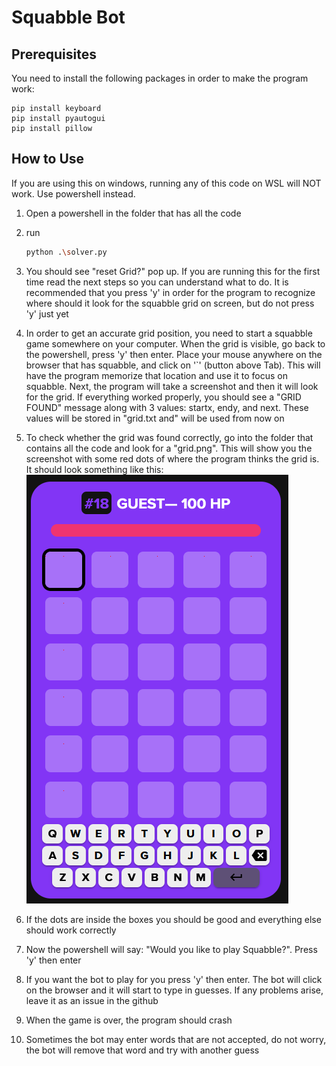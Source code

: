 # Squabble Bot 

## Prerequisites

You need to install the following packages in order to make the program work:

```
pip install keyboard
pip install pyautogui
pip install pillow
```

## How to Use

If you are using this on windows, running any of this code on WSL will NOT work. Use powershell instead.

1. Open a powershell in the folder that has all the code

2. run 

   ```bash
   python .\solver.py
   ```

3. You should see "reset Grid?" pop up. If you are running this for the first time read the next steps so you can understand what to do. It is recommended that you press 'y' in order for the program to recognize where should it look for the squabble grid on screen, but do not press 'y' just yet

4. In order to get an accurate grid position, you need to start a squabble game somewhere on your computer. When the grid is visible, go back to the powershell, press 'y' then enter. Place your mouse anywhere on the browser that has squabble, and click on '`' (button above Tab). This will have the program memorize that location and use it to focus on squabble. Next, the program will take a screenshot and then it will look for the grid. If everything worked properly, you should see a "GRID FOUND" message along with 3 values: startx, endy, and next. These values will be stored in "grid.txt and" will be used from now on

5. To check whether the grid was found correctly, go into the folder that contains all the code and look for a "grid.png". This will show you the screenshot with some red dots of where the program thinks the grid is. It should look something like this:![grid2](grid2.png)

6. If the dots are inside the boxes you should be good and everything else should work correctly

7. Now the powershell will say: "Would you like to play Squabble?". Press 'y' then enter

8. If you want the bot to play for you press 'y' then enter. The bot will click on the browser and it will start to type in guesses. If any problems arise, leave it as an issue in the github

9. When the game is over, the program should crash 

10. Sometimes the bot may enter words that are not accepted, do not worry, the bot will remove that word and try with another guess